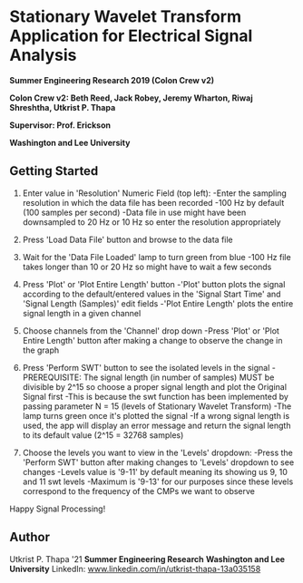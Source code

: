 # Stationary Wavelet Transform Application for Electrical Signal Analysis

**Summer Engineering Research 2019 (Colon Crew v2)**

**Colon Crew v2: Beth Reed, Jack Robey, Jeremy Wharton, Riwaj Shreshtha, Utkrist P. Thapa**

**Supervisor: Prof. Erickson**

**Washington and Lee University**

## Getting Started
 
1. Enter value in 'Resolution' Numeric Field (top left): 
	-Enter the sampling resolution in which the data file has been recorded
	-100 Hz by default (100 samples per second) 
	-Data file in use might have been downsampled to 20 Hz or 10 Hz so enter the resolution appropriately 

2. Press 'Load Data File' button and browse to the data file 

3. Wait for the 'Data File Loaded' lamp to turn green from blue 
	-100 Hz file takes longer than 10 or 20 Hz so might have to wait a few seconds 

4. Press 'Plot' or 'Plot Entire Length' button
	-'Plot' button plots the signal according to the default/entered values in the 'Signal Start Time' and 'Signal Length (Samples)' edit fields 
	-'Plot Entire Length' plots the entire signal length in a given channel 

5. Choose channels from the 'Channel' drop down
	-Press 'Plot' or 'Plot Entire Length' button after making a change to observe the change in the graph

6. Press 'Perform SWT' button to see the isolated levels in the signal
	-PREREQUISITE: The signal length (in number of samples) MUST be divisible by 2^15 so choose a proper signal length and plot the Original Signal first
	-This is because the swt function has been implemented by passing parameter N = 15 (levels of Stationary Wavelet Transform)
	-The lamp turns green once it's plotted the signal 
	-If a wrong signal length is used, the app will display an error message and return the signal length to its default value (2^15 = 32768 samples)

7. Choose the levels you want to view in the 'Levels' dropdown: 
	-Press the 'Perform SWT' button after making changes to 'Levels' dropdown to see changes 
	-Levels value is '9-11' by default meaning its showing us 9, 10 and 11 swt levels 
	-Maximum is '9-13' for our purposes since these levels correspond to the frequency of the CMPs we want to observe

Happy Signal Processing! 

## Author 

Utkrist P. Thapa '21 
**Summer Engineering Research**
**Washington and Lee University**
LinkedIn: www.linkedin.com/in/utkrist-thapa-13a035158


	
